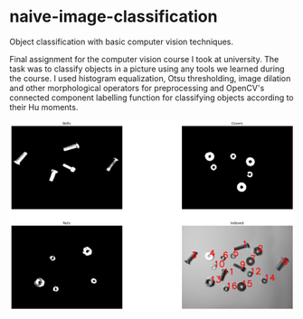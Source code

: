 # naive-image-classification
Object classification with basic computer vision techniques.

Final assignment for the computer vision course I took at university. 
The task was to classify objects in a picture using any tools we learned during the course. 
I used histogram equalization, Otsu thresholding, image dilation and other morphological operators for preprocessing 
and OpenCV's connected component labelling function for classifying objects according to their Hu moments. 

![result](images/result.png)
